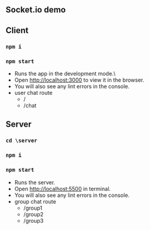 ## Socket.io demo

## Client
### `npm i`
### `npm start`
- Runs the app in the development mode.\
- Open [http://localhost:3000](http://localhost:3000) to view it in the browser.
- You will also see any lint errors in the console.
- user chat route
  - /
  - /chat

## Server
### `cd \server`
### `npm i`
### `npm start`
- Runs the server.
- Open [http://localhost:5500](http://localhost:5500) in terminal.
- You will also see any lint errors in the console.
- group chat route
  - /group1
  - /group2
  - /group3